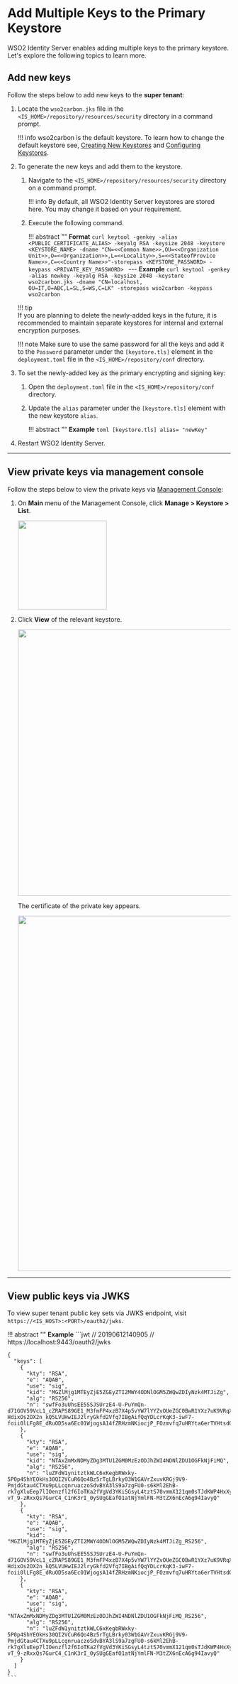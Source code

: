 # Add Multiple Keys to the Primary Keystore

WSO2 Identity Server enables adding multiple keys to the primary keystore. Let's explore the following topics to learn more. 

## Add new keys

Follow the steps below to add new keys to the **super tenant**: 

1. 	Locate the `wso2carbon.jks` file in the `<IS_HOME>/repository/resources/security` directory in a command prompt. 

	!!! info 
		wso2carbon is the default keystore. To learn how to change the default keystore see, [Creating New Keystores](../../../deploy/security/create-new-keystores) and [Configuring Keystores](../../../deploy/security/configure-keystores-in-wso2-products).

2.	To generate the new keys and add them to the keystore. 

	1.	Navigate to the `<IS_HOME>/repository/resources/security` directory on a command prompt. 

		!!! info
			By default, all WSO2 Identity Server keystores are stored here. You may change it based on your requirement.

	2.	Execute the following command.  

		!!! abstract ""
			**Format**
			```curl
			keytool -genkey -alias <PUBLIC_CERTIFICATE_ALIAS> -keyalg RSA -keysize 2048 -keystore <KEYSTORE_NAME> -dname "CN=<<Common Name>>,OU=<<Organization Unit>>,O=<<Organization>>,L=<<Locality>>,S=<<StateofProvice Name>>,C=<<Country Name>>"-storepass <KEYSTORE_PASSWORD> -keypass <PRIVATE_KEY_PASSWORD>
			```
			---
			**Example**
			``` curl
			keytool -genkey -alias newkey -keyalg RSA -keysize 2048 -keystore wso2carbon.jks -dname "CN=localhost, OU=IT,O=ABC,L=SL,S=WS,C=LK" -storepass wso2carbon -keypass wso2carbon
			```

	!!! tip 	
		If you are planning to delete the newly-added keys in the future, it is recommended to maintain separate keystores for internal and external encryption purposes.

	!!! note
		Make sure to use the same password for all the keys and add it to the `Password` parameter under the `[keystore.tls]` element in the `deployment.toml` file in the `<IS_HOME>/repository/conf` directory.

3.	To set the newly-added key as the primary encrypting and signing key:

	1.	Open the `deployment.toml` file in the `<IS_HOME>/repository/conf` directory.

	2.	Update the `alias` parameter under the `[keystore.tls]` element with the new keystore `alias`.

		!!! abstract ""
			**Example**
			```toml
			[keystore.tls]
			alias= "newKey"
			```

1. Restart WSO2 Identity Server.

---

## View private keys via management console

Follow the steps below to view the private keys via [Management Console](../../../deploy/get-started/get-started-with-the-management-console/):

<ol>
	<li>
		<p>On <b>Main</b> menu of the Management Console, click <b>Manage > Keystore > List</b>.</p>
		<p><img src="../../../assets/img/deploy/security/list-keystores-menu-item.jpeg" width="200" /></p>
	</li>
	<li>
		<p>Click <b>View</b> of the relevant keystore.</p>
		<p><img src="../../../assets/img/deploy/security/keystores.jpeg" width="600" /></p>
		<p>The certificate of the private key appears.</p>
		<p><img src="../../../assets/img/deploy/security/private-key-certificate.jpeg" width="800"></p>
	</li>
</ol>

---

## View public keys via JWKS

To view super tenant public key sets via JWKS endpoint, visit `https://<IS_HOST>:<PORT>/oauth2/jwks`. 

!!! abstract "" 
	**Example**
	```jwt
	// 20190612140905
	// https://localhost:9443/oauth2/jwks
	 
	{
	  "keys": [
	    {
	      "kty": "RSA",
	      "e": "AQAB",
	      "use": "sig",
	      "kid": "MGZlMjg1MTEyZjE5ZGEyZTI2MWY4ODNlOGM5ZWQwZDIyNzk4MTJiZg",
	      "alg": "RS256",
	      "n": "swfFo3uUhsEE5SSJSUrzE4-U-PuYmQn-d71GOV59VcL1_cZRAPS89GE1_M3fmFP4xzB7X4p5vYW7lYYZvOUeZGC0BwR1YXz7uK9VRqXDQM1t_X8yUxtYf6u6hajD5fR3PzirlMzjW1ckojeGTgKS5G-HdixOs2OX2n_kQ5LVUHwIEJ2lryGkfd2Vfq7IBgAifQqYDLcrKqK3-iwF7-foii0lLFg8E_dRuOD5sa6Ec01WjogsA14fZRHzmNKiocjP_FOzmvfq7uHRYta6erTVHtsdOvJBVDy1ANvR0cxGdydfRnGwDYI05kgA5L27MnlN6NMroffDBtHmlCvvwToylw"
	    },
	    {
	      "kty": "RSA",
	      "e": "AQAB",
	      "use": "sig",
	      "kid": "NTAxZmMxNDMyZDg3MTU1ZGM0MzEzODJhZWI4NDNlZDU1OGFkNjFiMQ",
	      "alg": "RS256",
	      "n": "luZFdW1ynitztkWLC6xKegbRWxky-5P0p4ShYEOkHs30QI2VCuR6Qo4Bz5rTgLBrky03W1GAVrZxuvKRGj9V9-PmjdGtau4CTXu9pLLcqnruaczoSdvBYA3lS9a7zgFU0-s6kMl2EhB-rk7gXluEep7lIOenzfl2f6IoTKa2fVgVd3YKiSGsyL4tztS70vmmX121qm0sTJdKWP4HxXyqK9neolXI9fYyHOYILVNZ69z_73OOVhkh_mvTmWZLM7GM6sApmyLX6OXUp8z0pkY-vT_9-zRxxQs7GurC4_C1nK3rI_0ySUgGEafO1atNjYmlFN-M3tZX6nEcA6g94IavyQ"
	    },
	    {
	      "kty": "RSA",
	      "e": "AQAB",
	      "use": "sig",
	      "kid": "MGZlMjg1MTEyZjE5ZGEyZTI2MWY4ODNlOGM5ZWQwZDIyNzk4MTJiZg_RS256",
	      "alg": "RS256",
	      "n": "swfFo3uUhsEE5SSJSUrzE4-U-PuYmQn-d71GOV59VcL1_cZRAPS89GE1_M3fmFP4xzB7X4p5vYW7lYYZvOUeZGC0BwR1YXz7uK9VRqXDQM1t_X8yUxtYf6u6hajD5fR3PzirlMzjW1ckojeGTgKS5G-HdixOs2OX2n_kQ5LVUHwIEJ2lryGkfd2Vfq7IBgAifQqYDLcrKqK3-iwF7-foii0lLFg8E_dRuOD5sa6Ec01WjogsA14fZRHzmNKiocjP_FOzmvfq7uHRYta6erTVHtsdOvJBVDy1ANvR0cxGdydfRnGwDYI05kgA5L27MnlN6NMroffDBtHmlCvvwToylw"
	    },
	    {
	      "kty": "RSA",
	      "e": "AQAB",
	      "use": "sig",
	      "kid": "NTAxZmMxNDMyZDg3MTU1ZGM0MzEzODJhZWI4NDNlZDU1OGFkNjFiMQ_RS256",
	      "alg": "RS256",
	      "n": "luZFdW1ynitztkWLC6xKegbRWxky-5P0p4ShYEOkHs30QI2VCuR6Qo4Bz5rTgLBrky03W1GAVrZxuvKRGj9V9-PmjdGtau4CTXu9pLLcqnruaczoSdvBYA3lS9a7zgFU0-s6kMl2EhB-rk7gXluEep7lIOenzfl2f6IoTKa2fVgVd3YKiSGsyL4tztS70vmmX121qm0sTJdKWP4HxXyqK9neolXI9fYyHOYILVNZ69z_73OOVhkh_mvTmWZLM7GM6sApmyLX6OXUp8z0pkY-vT_9-zRxxQs7GurC4_C1nK3rI_0ySUgGEafO1atNjYmlFN-M3tZX6nEcA6g94IavyQ"
	    }
	  ]
	}
	```

